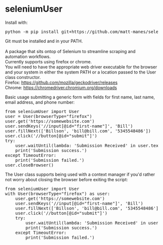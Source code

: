 # seleniumUser
Install with:
<pre>
python -m pip install git+https://github.com/matt-manes/seleniumUser
</pre>
Git must be installed and in your PATH.<br><br>
A package that sits ontop of Selenium to streamline scraping and automation workflows.<br>
Currently supports using firefox or chrome.<br>
You will need to have the appropriate web driver executable for the browser and your system in either the system PATH or a location passed to the User class constructor.<br>
Firefox: https://github.com/mozilla/geckodriver/releases<br>
Chrome: https://chromedriver.chromium.org/downloads<br>

Basic usage submitting a generic form with fields for first name, last name, email address, and phone number:
<pre>
from seleniumUser import User
user = User(browserType="firefox")
user.get('https://somewebsite.com')
user.sendKeys('//input[@id="first-name"]', 'Bill')
user.fillNext(['Billson', 'bill@bill.com', '5345548486'])
user.click('//button[@id="submit"]')
try:
    user.waitUntil(lambda: 'Submission Received' in user.text('//p[@id="confirmation-message"]'))
    print('Submission success.')
except TimeoutError:
    print('Submission failed.')
user.closeBrowser()
</pre>
The User class supports being used with a context manager if you'd rather not worry about closing the browser before exiting the script:
<pre>
from seleniumUser import User
with User(browserType="firefox") as user:
    user.get('https://somewebsite.com')
    user.sendKeys('//input[@id="first-name"]', 'Bill')
    user.fillNext(['Billson', 'bill@bill.com', '5345548486'])
    user.click('//button[@id="submit"]')
    try:
        user.waitUntil(lambda: 'Submission Received' in user.text('//p[@id="confirmation-message"]'))
        print('Submission success.')
    except TimeoutError:
        print('Submission failed.')
</pre>
